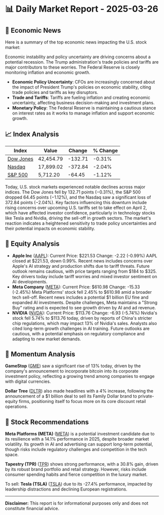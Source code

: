 # 📊 Daily Market Report - 2025-03-26

## 📰 Economic News

Here is a summary of the top economic news impacting the U.S. stock market:

Economic instability and policy uncertainty are driving concerns about a potential recession. The Trump administration's trade policies and tariffs are major contributors to these worries. The Federal Reserve is closely monitoring inflation and economic growth.

- **Economic Policy Uncertainty**: CFOs are increasingly concerned about the impact of President Trump's policies on economic stability, citing trade policies and tariffs as key disruptors.
- **Trade and Tariffs**: Tariffs are fueling inflation and creating economic uncertainty, affecting business decision-making and investment plans.
- **Monetary Policy**: The Federal Reserve is maintaining a cautious stance on interest rates as it works to manage inflation and support economic growth.

## 📈 Index Analysis

| Index | Value | Change | % Change |
|-------|--------|---------|-----------|
| [Dow Jones](https://finance.yahoo.com/quote/%5EDJI) | 42,454.79 | -132.71 | -0.31% |
| [Nasdaq](https://finance.yahoo.com/quote/%5EIXIC) | 17,899.02 | -372.84 | -2.04% |
| [S&P 500](https://finance.yahoo.com/quote/%5EGSPC) | 5,712.20 | -64.45 | -1.12% |

Today, U.S. stock markets experienced notable declines across major indices. The Dow Jones fell by 132.71 points (−0.31%), the S&P 500 dropped 64.45 points (−1.12%), and the Nasdaq saw a significant loss of 372.84 points (−2.04%). Key factors influencing this downturn include rising concerns over upcoming U.S. tariffs set to take effect on April 2, which have affected investor confidence, particularly in technology stocks like Tesla and Nvidia, driving the sell-off in growth sectors. The market's reaction indicates a heightened sensitivity to trade policy uncertainties and their potential impacts on economic stability.

## 💼 Equity Analysis

- **Apple Inc** ([AAPL](https://finance.yahoo.com/quote/AAPL)): Current Price: $221.53
Change: -2.22 (-0.99%)
AAPL closed at $221.53, down 0.99%. Recent news includes concerns over Apple's AI strategy and production shifts due to tariff threats. Future outlook remains cautious, with price targets ranging from $184 to $325. Key drivers today include tariff worries and mixed investor sentiment on AI developments.
- **Meta Company** ([META](https://finance.yahoo.com/quote/META)): Current Price: $610.98
Change: -15.33 (-2.45%)
Meta Platforms' stock fell 2.45% to $610.98 amid a broader tech sell-off. Recent news includes a potential $1 billion EU fine and expanded AI investments. Despite challenges, Meta maintains a "Strong Buy" rating and is expected to see growth driven by AI and ad revenue.
- **NVIDIA** ([NVDA](https://finance.yahoo.com/quote/NVDA)): Current Price: $113.76
Change: -6.93 (-5.74%)
Nvidia's stock fell 5.74% to $113.76 today, driven by reports of China's stricter chip regulations, which may impact 13% of Nvidia's sales. Analysts also cited long-term growth challenges in AI training. Future outlooks are cautious, with a potential emphasis on regulatory compliance and adapting to new market demands.

## 🚀 Momentum Analysis

**GameStop** ([GME](https://finance.yahoo.com/quote/GME)) saw a significant rise of 13% today, driven by the company's announcement to incorporate bitcoin into its corporate investment policy, reflecting a growing trend among companies to engage with digital currencies.

**Dollar Tree** ([DLTR](https://finance.yahoo.com/quote/DLTR)) also made headlines with a 4% increase, following the announcement of a $1 billion deal to sell its Family Dollar brand to private-equity firms, positioning itself to focus more on its core discount retail operations.

## 🎯 Stock Recommendations

**Meta Platforms (META)** ([META](https://finance.yahoo.com/quote/META)) is a potential investment candidate due to its resilience with a 14.1% performance in 2025, despite broader market volatility. Its growth in AI and advertising can support long-term potential, though risks include regulatory challenges and competition in the tech space.

**Tapestry (TPR)** ([TPR](https://finance.yahoo.com/quote/TPR)) shows strong performance, with a 30.8% gain, driven by its robust brand portfolio and retail strategy. However, risks include consumer spending habits and fierce competition in the luxury market.

To sell: **Tesla (TSLA)** ([TSLA](https://finance.yahoo.com/quote/TSLA)) due to its -27.4% performance, impacted by leadership distractions and declining European registrations.

---
**Disclaimer:** This report is for informational purposes only and does not constitute financial advice.